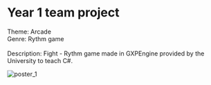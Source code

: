 <h1>Year 1 team project</h1>
Theme: Arcade<br>
Genre: Rythm game <br> <br>
Description: Fight - Rythm game made in GXPEngine provided by the University to teach C#. <br>

![poster_1](https://github.com/user-attachments/assets/95b3ed00-d971-411c-983d-8606556cf306)
